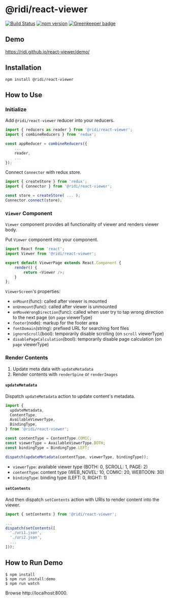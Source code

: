 # @ridi/react-viewer

[![Build Status](https://travis-ci.org/ridi/react-viewer.svg?branch=master)](https://travis-ci.org/ridi/react-viewer)
[![npm version](https://img.shields.io/npm/v/@ridi/react-viewer.svg)](https://www.npmjs.com/package/@ridi/react-viewer)
[![Greenkeeper badge](https://badges.greenkeeper.io/ridi/react-viewer.svg)](https://greenkeeper.io/)

## Demo
https://ridi.github.io/react-viewer/demo/

## Installation
```
npm install @ridi/react-viewer
```

## How to Use

### Initialize

Add `@ridi/react-viewer` reducer into your reducers.
```js
import { reducers as reader } from '@ridi/react-viewer';
import { combineReducers } from 'redux';

const appReducer = combineReducers({
    ...
    reader,
    ...
});
```

Connect `Connector` with redux store.
```js
import { createStore } from 'redux';
import { Connector } from '@ridi/react-viewer';

const store = createStore( ... );
Connector.connect(store);
```

### `Viewer` Component

`Viewer` component provides all functionality of viewer and renders viewer body.

Put `Viewer` component into your component.
```js
import React from 'react';
import Viewer from '@ridi/react-viewer';

export default ViewerPage extends React.Component {
    render() {
        return <Viewer />;
    }
};
```

`ViewerScreen`'s properties:

* `onMount`(func): called after viewer is mounted
* `onUnmount`(func): called after viewer is unmounted
* `onMoveWrongDirection`(func): called when user try to tap wrong direction to the next page (on `page` viewerType)
* `footer`(node): markup for the footer area
* `fontDomain`(string): prefixed URL for searching font files 
* `ignoreScroll`(bool): temporarily disable scrolling (on `scroll` viewerType)
* `disablePageCalculation`(bool): temporarily disable page calculation (on `page` viewerType)

### Render Contents

1. Update meta data with `updateMetadata`
2. Render contents with `renderSpine` or `renderImages`

#### `updateMetadata`

Dispatch `updateMetadata` action to update content's metadata.

```js
import {
  updateMetadata,
  ContentType,
  AvailableViewerType,
  BindingType,
} from '@ridi/react-viewer';

const contentType = ContentType.COMIC;
const viewerType = AvailableViewerType.BOTH;
const bindingType = BindingType.LEFT;

dispatch(updateMetadata(contentType, viewerType, bindingType));
```

* `viewerType`: available viewer type (BOTH: 0, SCROLL: 1, PAGE: 2)
* `contentType`: content type (WEB_NOVEL: 10, COMIC: 20, WEBTOON: 30)
* `bindingType`: binding type (LEFT: 0, RIGHT: 1)

#### `setContents`

And then dispatch `setContents` action with URIs to render content into the viewer.
```js
import { setContents } from '@ridi/react-viewer';

...
dispatch(setContents([
  './uri1.json',
  './uri2.json',
  ...
]));
```

## How to Run Demo

```
$ npm install
$ npm run install:demo
$ npm run watch
```
Browse http://localhost:8000.
